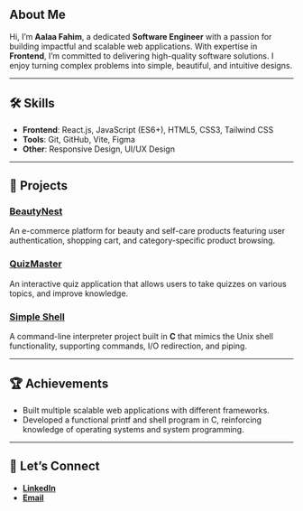 ## About Me

Hi, I’m **Aalaa Fahim**, a dedicated **Software Engineer** with a passion for building impactful and scalable web applications. With expertise in **Frontend**, I’m committed to delivering high-quality software solutions. I enjoy turning complex problems into simple, beautiful, and intuitive designs.

---

## 🛠️ Skills

- **Frontend**: React.js, JavaScript (ES6+), HTML5, CSS3, Tailwind CSS
- **Tools**: Git, GitHub, Vite, Figma
- **Other**: Responsive Design, UI/UX Design

---

## 📂 Projects

### [BeautyNest](https://github.com/Aalaa-Fahim/BeautyNest)
An e-commerce platform for beauty and self-care products featuring user authentication, shopping cart, and category-specific product browsing.

### [QuizMaster](https://github.com/Aalaa-Fahim/QuizMaster)
An interactive quiz application that allows users to take quizzes on various topics, and improve knowledge.

### [Simple Shell](https://github.com/Aalaa-Fahim/simple_shell)
A command-line interpreter project built in **C** that mimics the Unix shell functionality, supporting commands, I/O redirection, and piping.

---

## 🏆 Achievements
- Built multiple scalable web applications with different frameworks.
- Developed a functional printf and shell program in C, reinforcing knowledge of operating systems and system programming.

---

## 💬 Let’s Connect

- **[LinkedIn](https://www.linkedin.com/in/aalaa-fahim/)** 
- **[Email](aalaa.fahim1@gmail.com)**

<!--
**Aalaa-Fahim/Aalaa-Fahim** is a ✨ _special_ ✨ repository because its `README.md` (this file) appears on your GitHub profile.

Here are some ideas to get you started:

- 🔭 I’m currently working on ...
- 🌱 I’m currently learning ...
- 👯 I’m looking to collaborate on ...
- 🤔 I’m looking for help with ...
- 💬 Ask me about ...
- 📫 How to reach me: ...
- 😄 Pronouns: ...
- ⚡ Fun fact: ...
-->
